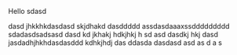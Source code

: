 Hello
sdasd

dasd
jhkkhkdasdasd skjdhakd
dasddddd
assdasdaaaxssddddddddd
sdadasdsadsasd
dasd kd jkhakj hdkjhkj h sd asd
dasdkj hkj
dasd jasdadhjhkhdasdasddd
kdhkjhdj
das
ddasda
dasdasd
asd
as
d
a
s
